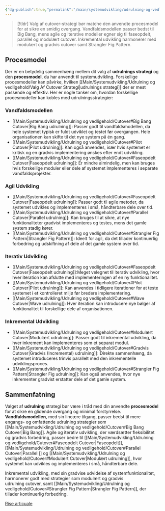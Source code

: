 ```yaml
---
{"dg-publish":true,"permalink":"/main/systemudvikling/udrulning-og-vedligehold/udrulning-og-process-model/","title":"Udrulning og Processmodel","tags":["systemudvikling","Udrulning"],"created":"2024-08-12T12:56:35.683+02:00"}
---
```


> [!tldr]
> Valg af cutover-strategi bør matche den anvendte procesmodel for at sikre en
smidig overgang. Vandfaldsmodellen passer bedst til Big Bang, mens agile og
iterative modeller egner sig til faseopdelt, parallel og modulært cutover.
Inkremental udvikling harmonerer med modulært og gradvis cutover samt
Strangler Fig Pattern.

## Procesmodel

Der er en betydelig sammenhæng mellem dit valg af **udrulnings strategi** og
den **procesmodel**, du har anvendt til systemudvikling. Forskellige
procesmodeller kan påvirke, hvilken [[Main/Systemudvikling/Udrulning og vedligehold/Valg Af Cutover Strategi\|udrulnings strategi]]
der er mest passende og effektiv. Her er nogle tanker om, hvordan
forskellige procesmodeller kan kobles med udrulningsstrategier:

### Vandfaldsmodellen

- [[Main/Systemudvikling/Udrulning og vedligehold/Cutover#Big Bang Cutover\|Big Bang udrulning]]: Passer godt til
vandfaldsmodellen, da hele systemet typisk er fuldt udviklet og
testet før overgangen. Hele organisationen kan skifte til det
nye system på én gang.
- [[Main/Systemudvikling/Udrulning og vedligehold/Cutover#Pilot Cutover\|Pilot udrulning]]: Kan også anvendes,
især hvis systemet er kritisk og en gradvis implementering ønskes
efter endt udvikling.
- [[Main/Systemudvikling/Udrulning og vedligehold/Cutover#Faseopdelt Cutover\|Faseopdelt udrulning]]: Er mindre
almindelig, men kan bruges hvis forskellige moduler eller dele af
systemet implementeres i separate vandfaldsprojekter.

### Agil Udvikling

- [[Main/Systemudvikling/Udrulning og vedligehold/Cutover#Faseopdelt Cutover\|Faseopdelt udrulning]]: Passer godt til agile
metoder, da systemet udvikles og implementeres i små, håndterbare dele
over tid.
- [[Main/Systemudvikling/Udrulning og vedligehold/Cutover#Parallel Cutover\|Parallel udrulning]]: Kan bruges til at sikre, at
nye funktionaliteter gradvist implementeres og testes, mens det gamle system
stadig kører.
- [[Main/Systemudvikling/Udrulning og vedligehold/Cutover#Strangler Fig Pattern\|Strangler Fig Pattern]]: Ideelt for agil, da
det tillader kontinuerlig forbedring og udskiftning af dele af det gamle system
over tid.

### Iterativ Udvikling

- [[Main/Systemudvikling/Udrulning og vedligehold/Cutover#Faseopdelt Cutover\|Faseopdelt udrulning]]:Meget velegnet til
iterativ udvikling, hvor hver iteration kan afslutte med implementeringen
af en ny funktionalitet.
- [[Main/Systemudvikling/Udrulning og vedligehold/Cutover#Pilot Cutover\|Pilot udrulning]]: Kan anvendes i tidligere
iterationer for at teste systemet i et kontrolleret miljø før bredere
implementering.
- [[Main/Systemudvikling/Udrulning og vedligehold/Cutover#Wave Cutover\|Wave udrulning]]: Hver iteration kan introducere
nye bølger af funktionalitet til forskellige dele af organisationen.

### Inkremental Udvikling

- [[Main/Systemudvikling/Udrulning og vedligehold/Cutover#Modulært Cutover\|Modulært udrulning]]: Passer godt til
inkremental udvikling, da hver inkrement kan implementeres som et
separat modul.
- [[Main/Systemudvikling/Udrulning og vedligehold/Cutover#Gradvis Cutover\|Gradvis (Incremental) udrulning]]: Direkte
sammenhæng, da systemet introduceres trinvis parallelt med den
inkrementelle udviklingsproces.
- [[Main/Systemudvikling/Udrulning og vedligehold/Cutover#Strangler Fig Pattern\|Strangler Fig udrulning]]: Kan også anvendes,
hvor nye inkrementer gradvist erstatter dele af det gamle system.

## Sammenfatning

Valget af **udrulning** strategi bør være i tråd med din anvendte
**procesmodel** for at sikre en glidende overgang og minimal forstyrrelse.
**Vandfaldsmodellen**, med sin lineære tilgang, passer bedst til mere
engangs- og omfattende udrulning strategier som
[[Main/Systemudvikling/Udrulning og vedligehold/Cutover#Big Bang Cutover\|Big Bang]].
Agile og iterativ udvikling, der værdsætter fleksibilitet og gradvis
forbedring, passer bedre til [[Main/Systemudvikling/Udrulning og vedligehold/Cutover#Faseopdelt Cutover\|Faseopdelt]],
[[Main/Systemudvikling/Udrulning og vedligehold/Cutover#Parallel Cutover\|Parallel ]] og
[[Main/Systemudvikling/Udrulning og vedligehold/Cutover#Modulært Cutover\|Modulært udrulning]], hvor systemet kan
udvikles og implementeres i små, håndterbare dele.

Inkremental udvikling, med sin gradvise udvidelse af systemfunktionalitet,
harmonerer godt med strategier som modulært og gradvis udrulning cutover,
samt [[Main/Systemudvikling/Udrulning og vedligehold/Cutover#Strangler Fig Pattern\|Strangler Fig Pattern]], der tillader
kontinuerlig forbedring.

[Rise articuale](https://rise.articulate.com/share/l6jaM5QkUIYZIMlwdvLsi3JEE9bY7BWI#/lessons/nwOQZZowwKqRkyOi1l0nyZiLawKLHeVZ)
